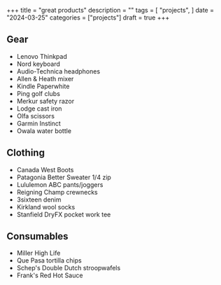 +++
title = "great products"
description = ""
tags = [
    "projects",
]
date = "2024-03-25"
categories = ["projects"]
draft = true
+++

## Gear
- Lenovo Thinkpad
- Nord keyboard
- Audio-Technica headphones
- Allen & Heath mixer
- Kindle Paperwhite
- Ping golf clubs
- Merkur safety razor
- Lodge cast iron
- Olfa scissors
- Garmin Instinct
- Owala water bottle

## Clothing
- Canada West Boots
- Patagonia Better Sweater 1/4 zip
- Lululemon ABC pants/joggers
- Reigning Champ crewnecks
- 3sixteen denim
- Kirkland wool socks
- Stanfield DryFX pocket work tee

## Consumables
- Miller High Life
- Que Pasa tortilla chips
- Schep's Double Dutch stroopwafels
- Frank's Red Hot Sauce


